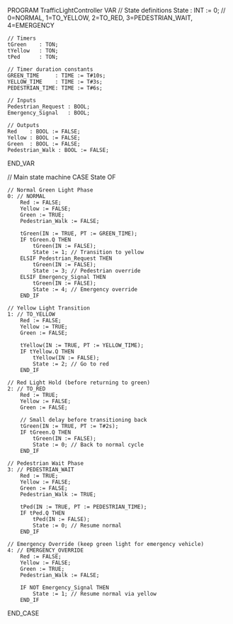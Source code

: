 PROGRAM TrafficLightController
VAR
    // State definitions
    State : INT := 0; // 0=NORMAL, 1=TO_YELLOW, 2=TO_RED, 3=PEDESTRIAN_WAIT, 4=EMERGENCY

    // Timers
    tGreen    : TON;
    tYellow   : TON;
    tPed      : TON;

    // Timer duration constants
    GREEN_TIME     : TIME := T#10s;
    YELLOW_TIME    : TIME := T#3s;
    PEDESTRIAN_TIME: TIME := T#6s;

    // Inputs
    Pedestrian_Request : BOOL;
    Emergency_Signal   : BOOL;

    // Outputs
    Red    : BOOL := FALSE;
    Yellow : BOOL := FALSE;
    Green  : BOOL := FALSE;
    Pedestrian_Walk : BOOL := FALSE;
END_VAR

// Main state machine
CASE State OF

    // Normal Green Light Phase
    0: // NORMAL
        Red := FALSE;
        Yellow := FALSE;
        Green := TRUE;
        Pedestrian_Walk := FALSE;

        tGreen(IN := TRUE, PT := GREEN_TIME);
        IF tGreen.Q THEN
            tGreen(IN := FALSE);
            State := 1; // Transition to yellow
        ELSIF Pedestrian_Request THEN
            tGreen(IN := FALSE);
            State := 3; // Pedestrian override
        ELSIF Emergency_Signal THEN
            tGreen(IN := FALSE);
            State := 4; // Emergency override
        END_IF

    // Yellow Light Transition
    1: // TO_YELLOW
        Red := FALSE;
        Yellow := TRUE;
        Green := FALSE;

        tYellow(IN := TRUE, PT := YELLOW_TIME);
        IF tYellow.Q THEN
            tYellow(IN := FALSE);
            State := 2; // Go to red
        END_IF

    // Red Light Hold (before returning to green)
    2: // TO_RED
        Red := TRUE;
        Yellow := FALSE;
        Green := FALSE;

        // Small delay before transitioning back
        tGreen(IN := TRUE, PT := T#2s);
        IF tGreen.Q THEN
            tGreen(IN := FALSE);
            State := 0; // Back to normal cycle
        END_IF

    // Pedestrian Wait Phase
    3: // PEDESTRIAN_WAIT
        Red := TRUE;
        Yellow := FALSE;
        Green := FALSE;
        Pedestrian_Walk := TRUE;

        tPed(IN := TRUE, PT := PEDESTRIAN_TIME);
        IF tPed.Q THEN
            tPed(IN := FALSE);
            State := 0; // Resume normal
        END_IF

    // Emergency Override (keep green light for emergency vehicle)
    4: // EMERGENCY_OVERRIDE
        Red := FALSE;
        Yellow := FALSE;
        Green := TRUE;
        Pedestrian_Walk := FALSE;

        IF NOT Emergency_Signal THEN
            State := 1; // Resume normal via yellow
        END_IF

END_CASE
